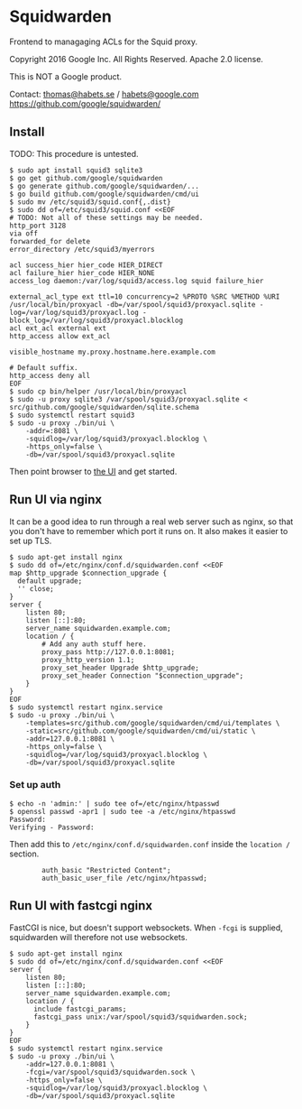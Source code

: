 # Squidwarden

Frontend to managaging ACLs for the Squid proxy.

Copyright 2016 Google Inc. All Rights Reserved.
Apache 2.0 license.

This is NOT a Google product.

Contact: thomas@habets.se / habets@google.com
https://github.com/google/squidwarden/

## Install

TODO: This procedure is untested.

```
$ sudo apt install squid3 sqlite3
$ go get github.com/google/squidwarden
$ go generate github.com/google/squidwarden/...
$ go build github.com/google/squidwarden/cmd/ui
$ sudo mv /etc/squid3/squid.conf{,.dist}
$ sudo dd of=/etc/squid3/squid.conf <<EOF
# TODO: Not all of these settings may be needed.
http_port 3128
via off
forwarded_for delete
error_directory /etc/squid3/myerrors

acl success_hier hier_code HIER_DIRECT
acl failure_hier hier_code HIER_NONE
access_log daemon:/var/log/squid3/access.log squid failure_hier

external_acl_type ext ttl=10 concurrency=2 %PROTO %SRC %METHOD %URI /usr/local/bin/proxyacl -db=/var/spool/squid3/proxyacl.sqlite -log=/var/log/squid3/proxyacl.log -block_log=/var/log/squid3/proxyacl.blocklog
acl ext_acl external ext
http_access allow ext_acl

visible_hostname my.proxy.hostname.here.example.com

# Default suffix.
http_access deny all
EOF
$ sudo cp bin/helper /usr/local/bin/proxyacl
$ sudo -u proxy sqlite3 /var/spool/squid3/proxyacl.sqlite < src/github.com/google/squidwarden/sqlite.schema
$ sudo systemctl restart squid3
$ sudo -u proxy ./bin/ui \
    -addr=:8081 \
    -squidlog=/var/log/squid3/proxyacl.blocklog \
    -https_only=false \
    -db=/var/spool/squid3/proxyacl.sqlite
```

Then point browser to [the UI](http://localhost:8081/) and get started.

## Run UI via nginx

It can be a good idea to run through a real web server such as nginx,
so that you don't have to remember which port it runs on. It also makes
it easier to set up TLS.

```
$ sudo apt-get install nginx
$ sudo dd of=/etc/nginx/conf.d/squidwarden.conf <<EOF
map $http_upgrade $connection_upgrade {
  default upgrade;
  '' close;
}
server {
    listen 80;
    listen [::]:80;
    server_name squidwarden.example.com;
    location / {
        # Add any auth stuff here.
        proxy_pass http://127.0.0.1:8081;
        proxy_http_version 1.1;
        proxy_set_header Upgrade $http_upgrade;
        proxy_set_header Connection "$connection_upgrade";
    }
}
EOF
$ sudo systemctl restart nginx.service
$ sudo -u proxy ./bin/ui \
    -templates=src/github.com/google/squidwarden/cmd/ui/templates \
    -static=src/github.com/google/squidwarden/cmd/ui/static \
    -addr=127.0.0.1:8081 \
    -https_only=false \
    -squidlog=/var/log/squid3/proxyacl.blocklog \
    -db=/var/spool/squid3/proxyacl.sqlite
```

### Set up auth

```
$ echo -n 'admin:' | sudo tee of=/etc/nginx/htpasswd
$ openssl passwd -apr1 | sudo tee -a /etc/nginx/htpasswd
Password:
Verifying - Password:
```

Then add this to `/etc/nginx/conf.d/squidwarden.conf` inside the
`location /` section.

```
        auth_basic "Restricted Content";
        auth_basic_user_file /etc/nginx/htpasswd;
```

## Run UI with fastcgi nginx

FastCGI is nice, but doesn't support websockets. When `-fcgi` is
supplied, squidwarden will therefore not use websockets.

```
$ sudo apt-get install nginx
$ sudo dd of=/etc/nginx/conf.d/squidwarden.conf <<EOF
server {
    listen 80;
    listen [::]:80;
    server_name squidwarden.example.com;
    location / {
      include fastcgi_params;
      fastcgi_pass unix:/var/spool/squid3/squidwarden.sock;
    }
}
EOF
$ sudo systemctl restart nginx.service
$ sudo -u proxy ./bin/ui \
    -addr=127.0.0.1:8081 \
    -fcgi=/var/spool/squid3/squidwarden.sock \
    -https_only=false \
    -squidlog=/var/log/squid3/proxyacl.blocklog \
    -db=/var/spool/squid3/proxyacl.sqlite
```
